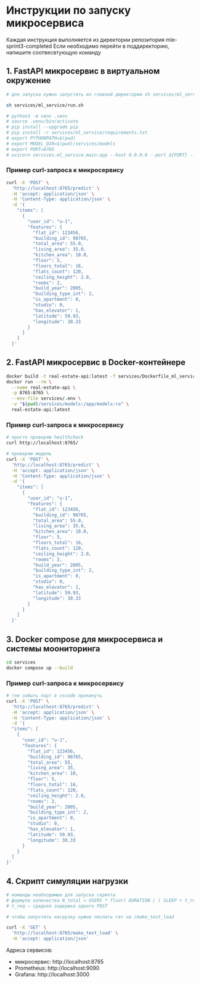 # Инструкции по запуску микросервиса

Каждая инструкция выполняется из директории репозитория mle-sprint3-completed
Если необходимо перейти в поддиректорию, напишите соотвесвтующую команду

## 1. FastAPI микросервис в виртуальном окружение
```bash
# для запуска нужно запустить из главной директории sh services/ml_service/run.sh 

sh services/ml_service/run.sh 

# python3 -m venv .venv
# source .venv/bin/activate
# pip install --upgrade pip
# pip install -r services/ml_service/requirements.txt
# export PYTHONPATH=$(pwd)
# export MODEL_DIR=$(pwd)/services/models
# export PORT=8765
# uvicorn services.ml_service.main:app --host 0.0.0.0 --port ${PORT} --reload
```

### Пример curl-запроса к микросервису

```bash
curl -X 'POST' \
  'http://localhost:8765/predict' \
  -H 'accept: application/json' \
  -H 'Content-Type: application/json' \
  -d '{
    "items": [
      {
        "user_id": "u-1",
        "features": {
          "flat_id": 123456,
          "building_id": 98765,
          "total_area": 55.0,
          "living_area": 35.0,
          "kitchen_area": 10.0,
          "floor": 5,
          "floors_total": 16,
          "flats_count": 120,
          "ceiling_height": 2.8,
          "rooms": 2,
          "build_year": 2005,
          "building_type_int": 2,
          "is_apartment": 0,
          "studio": 0,
          "has_elevator": 1,
          "latitude": 59.93,
          "longitude": 30.33
        }
      }
    ]
  }'
```


## 2. FastAPI микросервис в Docker-контейнере

```bash
docker build -t real-estate-api:latest -f services/Dockerfile_ml_service services
docker run --rm \
  --name real-estate-api \
  -p 8765:8765 \
  --env-file services/.env \
  -v "$(pwd)/services/models:/app/models:ro" \
  real-estate-api:latest
```

### Пример curl-запроса к микросервису

```bash
# просто проверяю healthcheck
curl http://localhost:8765/ 

# проверяю модель
curl -X 'POST' \
  'http://localhost:8765/predict' \
  -H 'accept: application/json' \
  -H 'Content-Type: application/json' \
  -d '{
    "items": [
      {
        "user_id": "u-1",
        "features": {
          "flat_id": 123456,
          "building_id": 98765,
          "total_area": 55.0,
          "living_area": 35.0,
          "kitchen_area": 10.0,
          "floor": 5,
          "floors_total": 16,
          "flats_count": 120,
          "ceiling_height": 2.8,
          "rooms": 2,
          "build_year": 2005,
          "building_type_int": 2,
          "is_apartment": 0,
          "studio": 0,
          "has_elevator": 1,
          "latitude": 59.93,
          "longitude": 30.33
        }
      }
    ]
  }'
```

## 3. Docker compose для микросервиса и системы моониторинга

```bash
cd services
docker compose up --build
```

### Пример curl-запроса к микросервису

```bash
# !не забыть порт в vscode прокинуть
curl -X 'POST' \
  'http://localhost:8765/predict' \
  -H 'accept: application/json' \
  -H 'Content-Type: application/json' \
  -d '{
  "items": [
    {
      "user_id": "u-1",
      "features": {
        "flat_id": 123456,
        "building_id": 98765,
        "total_area": 55,
        "living_area": 35,
        "kitchen_area": 10,
        "floor": 5,
        "floors_total": 16,
        "flats_count": 120,
        "ceiling_height": 2.8,
        "rooms": 2,
        "build_year": 2005,
        "building_type_int": 2,
        "is_apartment": 0,
        "studio": 0,
        "has_elevator": 1,
        "latitude": 59.93,
        "longitude": 30.33
      }
    }
  ]
}'
```

## 4. Скрипт симуляции нагрузки
```bash
# команды необходимые для запуска скрипта
# формула количества N_total ≈ USERS * floor( DURATION / ( SLEEP + t_req ) )
# t_req — средняя задержка одного POST

# чтобы запустить нагрузку нужно послать гет на /make_test_load

curl -X 'GET' \
  'http://localhost:8765/make_test_load' \
  -H 'accept: application/json'
```

Адреса сервисов:
- микросервис: http://localhost:8765
- Prometheus: http://localhost:9090
- Grafana: http://localhost:3000